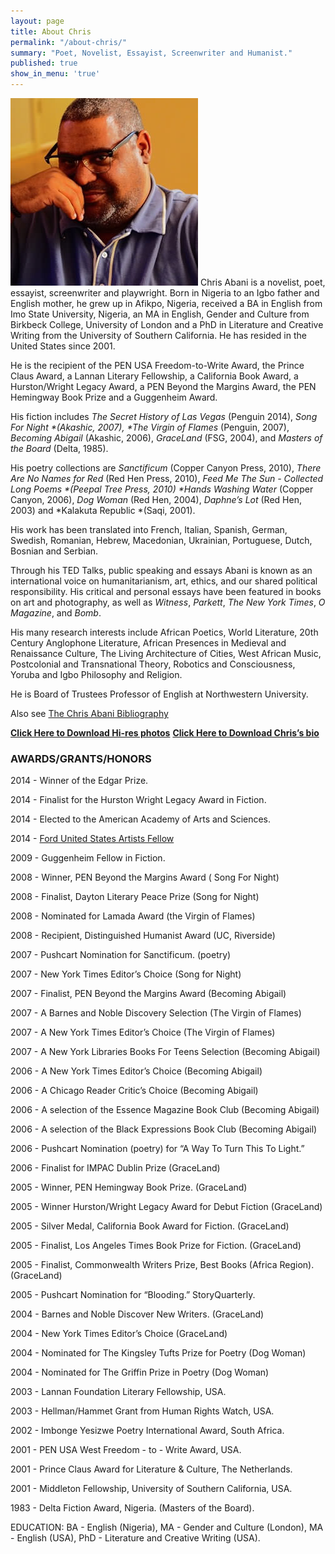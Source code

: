 ```yaml
---
layout: page
title: About Chris
permalink: "/about-chris/"
summary: "Poet, Novelist, Essayist, Screenwriter and Humanist."
published: true
show_in_menu: 'true'
---
```


![Chris Headshot](/assets/img/author-photo_chris-abani-c-chris-abani.jpg) Chris Abani is a novelist, poet, essayist, screenwriter and playwright. Born in Nigeria to an Igbo father and English mother, he grew up in Afikpo, Nigeria, received a BA in English from Imo State University, Nigeria, an MA in English, Gender and Culture from Birkbeck College, University of London and a PhD in Literature and Creative Writing from the University of Southern California. He has resided in the United States since 2001.

He is the recipient of the PEN USA Freedom-to-Write Award, the Prince Claus Award, a Lannan Literary Fellowship, a California Book Award, a Hurston/Wright Legacy Award, a PEN Beyond the Margins Award, the PEN Hemingway Book Prize and a Guggenheim Award.

His fiction includes *The Secret History of Las Vegas* (Penguin 2014), *Song For Night \*(Akashic, 2007), \*The Virgin of Flames* (Penguin, 2007), *Becoming Abigail* (Akashic, 2006), *GraceLand* (FSG, 2004), and *Masters of the Board* (Delta, 1985).

His poetry collections are *Sanctificum* (Copper Canyon Press, 2010), *There Are No Names for Red* (Red Hen Press, 2010), *Feed Me The Sun - Collected Long Poems \*(Peepal Tree Press, 2010) \*Hands Washing Water* (Copper Canyon, 2006), *Dog Woman* (Red Hen, 2004), *Daphne’s Lot* (Red Hen, 2003) and \*Kalakuta Republic \*(Saqi, 2001).

His work has been translated into French, Italian, Spanish, German, Swedish, Romanian, Hebrew, Macedonian, Ukrainian, Portuguese, Dutch, Bosnian and Serbian.

Through his TED Talks, public speaking and essays Abani is known as an international voice on humanitarianism, art, ethics, and our shared political responsibility. His critical and personal essays have been featured in books on art and photography, as well as *Witness*, *Parkett*, *The New York Times*, *O Magazine*, and *Bomb*.

His many research interests include African Poetics, World Literature, 20th Century Anglophone Literature, African Presences in Medieval and Renaissance Culture, The Living Architecture of Cities, West African Music, Postcolonial and Transnational Theory, Robotics and Consciousness, Yoruba and Igbo Philosophy and Religion.

He is Board of Trustees Professor of English at Northwestern University.

Also see [The Chris Abani Bibliography](http://www.l3.ulg.ac.be/abani/index.html)

[**Click Here to Download Hi-res photos**](/assets/files/ChrisAbani_PrintHiRes.zip) [**Click Here to Download Chris’s bio**](/assets/files/bio-chris-abani-2015-10.doc)

### AWARDS/GRANTS/HONORS

2014 -&nbsp;Winner of the Edgar Prize.

2014 -&nbsp;Finalist for the Hurston Wright Legacy Award in Fiction.

2014 - Elected to the American Academy of Arts and Sciences.

2014 - [Ford United States Artists Fellow](http://www.unitedstatesartists-2014fellows.org/#/chris-abani/)

2009 - Guggenheim Fellow in Fiction.

2008 - Winner, PEN Beyond the Margins Award ( Song For Night)

2008 - Finalist, Dayton Literary Peace Prize (Song for Night)

2008 - Nominated for Lamada Award (the Virgin of Flames)

2008 - Recipient, Distinguished Humanist Award (UC, Riverside)

2007 - Pushcart Nomination for Sanctificum. (poetry)

2007 - New York Times Editor’s Choice (Song for Night)

2007 - Finalist, PEN Beyond the Margins Award (Becoming Abigail)

2007 - A Barnes and Noble Discovery Selection (The Virgin of Flames)

2007 - A New York Times Editor’s Choice (The Virgin of Flames)

2007 - A New York Libraries Books For Teens Selection (Becoming Abigail)

2006 - A New York Times Editor’s Choice (Becoming Abigail)

2006 - A Chicago Reader Critic’s Choice (Becoming Abigail)

2006 - A selection of the Essence Magazine Book Club (Becoming Abigail)

2006 - A selection of the Black Expressions Book Club (Becoming Abigail)

2006 - Pushcart Nomination (poetry) for “A Way To Turn This To Light.”

2006 - Finalist for IMPAC Dublin Prize (GraceLand)

2005 - Winner, PEN Hemingway Book Prize. (GraceLand)

2005 - Winner Hurston/Wright Legacy Award for Debut Fiction (GraceLand)

2005 - Silver Medal, California Book Award for Fiction. (GraceLand)

2005 - Finalist, Los Angeles Times Book Prize for Fiction. (GraceLand)

2005 - Finalist, Commonwealth Writers Prize, Best Books (Africa Region). (GraceLand)

2005 - Pushcart Nomination for “Blooding.” StoryQuarterly.

2004 - Barnes and Noble Discover New Writers. (GraceLand)

2004 - New York Times Editor’s Choice (GraceLand)

2004 - Nominated for The Kingsley Tufts Prize for Poetry (Dog Woman)

2004 - Nominated for The Griffin Prize in Poetry (Dog Woman)

2003 - Lannan Foundation Literary Fellowship, USA.

2003 - Hellman/Hammet Grant from Human Rights Watch, USA.

2002 - Imbonge Yesizwe Poetry International Award, South Africa.

2001 - PEN USA West Freedom - to - Write Award, USA.

2001 - Prince Claus Award for Literature & Culture, The Netherlands.

2001 - Middleton Fellowship, University of Southern California, USA.

1983 - Delta Fiction Award, Nigeria. (Masters of the Board).

EDUCATION: BA - English (Nigeria), MA - Gender and Culture (London), MA - English (USA), PhD - Literature and Creative Writing (USA).